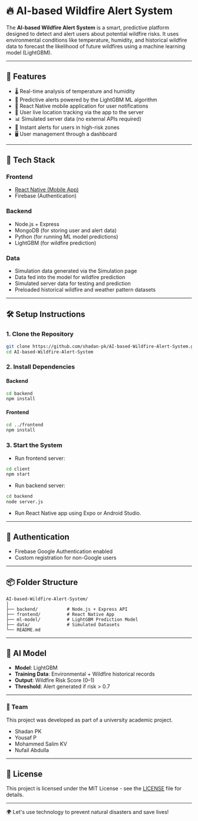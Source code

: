 # 🔥 AI-based Wildfire Alert System

The **AI-based Wildfire Alert System** is a smart, predictive platform designed to detect and alert users about potential wildfire risks. It uses environmental conditions like temperature, humidity, and historical wildfire data to forecast the likelihood of future wildfires using a machine learning model (LightGBM).

---

## 🚀 Features

- 🌡️ Real-time analysis of temperature and humidity  
- 🧠 Predictive alerts powered by the LightGBM ML algorithm  
- 📱 React Native mobile application for user notifications  
- 📍 User live location tracking via the app to the server  
- 📊 Simulated server data (no external APIs required)  
- 🔔 Instant alerts for users in high-risk zones  
- 🖥️ User management through a dashboard  

---

## 🧠 Tech Stack

### Frontend
- [React Native (Mobile App)](https://github.com/shadan-pk/WildfireAlertApp.git)  
- Firebase (Authentication)  

### Backend
- Node.js + Express  
- MongoDB (for storing user and alert data)  
- Python (for running ML model predictions)  
- LightGBM (for wildfire prediction)  

### Data
- Simulation data generated via the Simulation page  
- Data fed into the model for wildfire prediction  
- Simulated server data for testing and prediction  
- Preloaded historical wildfire and weather pattern datasets  

---

## 🛠️ Setup Instructions

### 1. Clone the Repository

```bash
git clone https://github.com/shadan-pk/AI-based-Wildfire-Alert-System.git
cd AI-based-Wildfire-Alert-System
```

### 2. Install Dependencies

#### Backend

```bash
cd backend
npm install
```

#### Frontend

```bash
cd ../frontend
npm install
```

### 3. Start the System

- Run frontend server:

```bash
cd client
npm start
```

- Run backend server:

```bash
cd backend
node server.js
```

- Run React Native app using Expo or Android Studio.

---

## 🔐 Authentication

- Firebase Google Authentication enabled
- Custom registration for non-Google users

---

## 📦 Folder Structure

```
AI-based-Wildfire-Alert-System/
│
├── backend/           # Node.js + Express API
├── frontend/          # React Native App
├── ml-model/          # LightGBM Prediction Model
├── data/              # Simulated Datasets
└── README.md
```

---

## 🤖 AI Model

- **Model**: LightGBM
- **Training Data**: Environmental + Wildfire historical records
- **Output**: Wildfire Risk Score (0–1)
- **Threshold**: Alert generated if risk > 0.7

---

### 👥 Team
This project was developed as part of a university academic project.

- Shadan PK
- Yousaf P
- Mohammed Salim KV 
- Nufail Abdulla

---

## 📝 License

This project is licensed under the MIT License - see the [LICENSE](LICENSE) file for details.

---

🌍 Let's use technology to prevent natural disasters and save lives!
